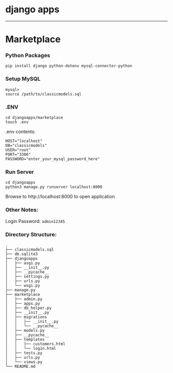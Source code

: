 # django apps
---

# Marketplace

### Python Packages

```
pip install django python-dotenv mysql-connector-python
```

### Setup MySQL
```
mysql>
source /path/to/classicmodels.sql
```

### .ENV

```
cd djangoapps/marketplace
touch .env
```

.env contents:
```
HOST="localhost"
DB="classicmodels"
USER="root"
PORT="3306"
PASSWORD="enter_your_mysql_password_here"
```

### Run Server

```
cd djangoapps
python3 manage.py runserver localhost:8000
```

Browse to http://localhost:8000 to open application

### Other Notes:

Login Password: `admin12345`


### Directory Structure:

```
.
├── classicmodels.sql
├── db.sqlite3
├── djangoapps
│   ├── asgi.py
│   ├── __init__.py
│   ├── __pycache__
│   ├── settings.py
│   ├── urls.py
│   └── wsgi.py
├── manage.py
├── marketplace
│   ├── admin.py
│   ├── apps.py
│   ├── db_helper.py
│   ├── __init__.py
│   ├── migrations
│   │   ├── __init__.py
│   │   └── __pycache__
│   ├── models.py
│   ├── __pycache__
│   ├── templates
│   │   ├── customers.html
│   │   └── login.html
│   ├── tests.py
│   ├── urls.py
│   └── views.py
└── README.md
```